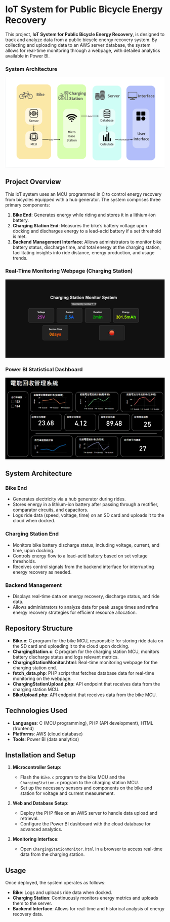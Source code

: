 # IoT System for Public Bicycle Energy Recovery

This project, **IoT System for Public Bicycle Energy Recovery**, is designed to track and analyze data from a public bicycle energy recovery system. By collecting and uploading data to an AWS server database, the system allows for real-time monitoring through a webpage, with detailed analytics available in Power BI.
### System Architecture
![IoT System Structure](images/Structure.png)

## Project Overview

This IoT system uses an MCU programmed in C to control energy recovery from bicycles equipped with a hub generator. The system comprises three primary components:

1. **Bike End**: Generates energy while riding and stores it in a lithium-ion battery.
2. **Charging Station End**: Measures the bike’s battery voltage upon docking and discharges energy to a lead-acid battery if a set threshold is met.
3. **Backend Management Interface**: Allows administrators to monitor bike battery status, discharge time, and total energy at the charging station, facilitating insights into ride distance, energy production, and usage trends.
### Real-Time Monitoring Webpage (Charging Station)
![Charging Station Monitor](images/ChargingStationMonitor.png)

### Power BI Statistical Dashboard
![Power BI Report](images/powerbi.png)


## System Architecture

### Bike End
- Generates electricity via a hub generator during rides.
- Stores energy in a lithium-ion battery after passing through a rectifier, comparator circuits, and capacitors.
- Logs ride data (speed, voltage, time) on an SD card and uploads it to the cloud when docked.

### Charging Station End
- Monitors bike battery discharge status, including voltage, current, and time, upon docking.
- Controls energy flow to a lead-acid battery based on set voltage thresholds.
- Receives control signals from the backend interface for interrupting energy recovery as needed.

### Backend Management
- Displays real-time data on energy recovery, discharge status, and ride data.
- Allows administrators to analyze data for peak usage times and refine energy recovery strategies for efficient resource allocation.

## Repository Structure

- **Bike.c**: C program for the bike MCU, responsible for storing ride data on the SD card and uploading it to the cloud upon docking.
- **ChargingStation.c**: C program for the charging station MCU, monitors battery discharge status and logs relevant metrics.
- **ChargingStationMonitor.html**: Real-time monitoring webpage for the charging station end.
- **fetch_data.php**: PHP script that fetches database data for real-time monitoring on the webpage.
- **ChargingStationUpload.php**: API endpoint that receives data from the charging station MCU.
- **BikeUpload.php**: API endpoint that receives data from the bike MCU.

## Technologies Used

- **Languages**: C (MCU programming), PHP (API development), HTML (frontend)
- **Platforms**: AWS (cloud database)
- **Tools**: Power BI (data analytics)

## Installation and Setup

1. **Microcontroller Setup**:
   - Flash the `Bike.c` program to the bike MCU and the `ChargingStation.c` program to the charging station MCU.
   - Set up the necessary sensors and components on the bike and station for voltage and current measurement.

2. **Web and Database Setup**:
   - Deploy the PHP files on an AWS server to handle data upload and retrieval.
   - Configure the Power BI dashboard with the cloud database for advanced analytics.

3. **Monitoring Interface**:
   - Open `ChargingStationMonitor.html` in a browser to access real-time data from the charging station.

## Usage

Once deployed, the system operates as follows:
- **Bike**: Logs and uploads ride data when docked.
- **Charging Station**: Continuously monitors energy metrics and uploads them to the server.
- **Backend Interface**: Allows for real-time and historical analysis of energy recovery data.
